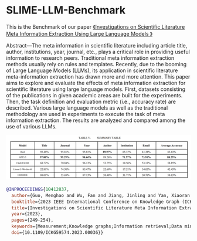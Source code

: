 # SLIME-LLM-Benchmark

This is the Benchmark of our paper [《Investigations on Scientific Literature Meta   Information Extraction Using Large Language  Models 》](https://ieeexplore.ieee.org/abstract/document/10412837)

Abstract—The meta information in scientific literature including article title, author, institutions, year, journal, etc., plays a critical role in providing useful information to research peers. Traditional meta information extraction methods usually rely on rules and templates. Recently, due to the booming of Large Language Models (LLMs), its application in scientific literature meta-information extraction has drawn more and more attention. This paper aims to explore and evaluate the effects of meta information extraction for scientific literature using large language models. First, datasets consisting of the publications in given academic areas are built for the experiments. Then, the task definition and evaluation metric (i.e., accuracy rate) are described. Various large language models as well as the traditional methodology are used in experiments to execute the task of meta information extraction. The results are analyzed and compared among the use of various LLMs. 

![](static/image.png)



```bibtex
@INPROCEEDINGS{10412837,
  author={Guo, Menghao and Wu, Fan and Jiang, Jinling and Yan, Xiaoran and Chen, Guangyong and Li, Wenhui and Zhao, Yunhong and Sun, Zeyi},
  booktitle={2023 IEEE International Conference on Knowledge Graph (ICKG)}, 
  title={Investigations on Scientific Literature Meta Information Extraction Using Large Language Models}, 
  year={2023},
  pages={249-254},
  keywords={Measurement;Knowledge graphs;Information retrieval;Data mining;Task analysis;information extraction;large language model;scientific literature},
  doi={10.1109/ICKG59574.2023.00036}}
```
